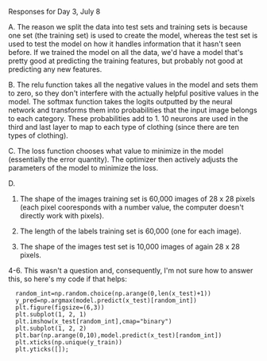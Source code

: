 Responses for Day 3, July 8

A. The reason we split the data into test sets and training sets is because one set (the training set) is used to create the model, whereas the test set is used to test the model on how it handles information that it hasn't seen before. If we trained the model on all the data, we'd have a model that's pretty good at predicting the training features, but probably not good at predicting any new features.

B. The relu function takes all the negative values in the model and sets them to zero, so they don't interfere with the actually helpful positive values in the model. The softmax function takes the logits outputted by the neural network and transforms them into probabilities that the input image belongs to each category. These probabilities add to 1. 10 neurons are used in the third and last layer to map to each type of clothing (since there are ten types of clothing).

C. The loss function chooses what value to minimize in the model (essentially the error quantity). The optimizer then actively adjusts the parameters of the model to minimize the loss.

D.
   1. The shape of the images training set is 60,000 images of 28 x 28 pixels (each pixel cooresponds with a number value, the computer doesn't directly work with pixels).
   
   2. The length of the labels training set is 60,000 (one for each image).
   
   3. The shape of the images test set is 10,000 images of again 28 x 28 pixels.
   
   4-6. This wasn't a question and, consequently, I'm not sure how to answer this, so here's my code if that helps:
   
      random_int=np.random.choice(np.arange(0,len(x_test)+1))
      y_pred=np.argmax(model.predict(x_test)[random_int])
      plt.figure(figsize=(6,3))
      plt.subplot(1, 2, 1)
      plt.imshow(x_test[random_int],cmap="binary")
      plt.subplot(1, 2, 2)
      plt.bar(np.arange(0,10),model.predict(x_test)[random_int])
      plt.xticks(np.unique(y_train))
      plt.yticks([]);
      
